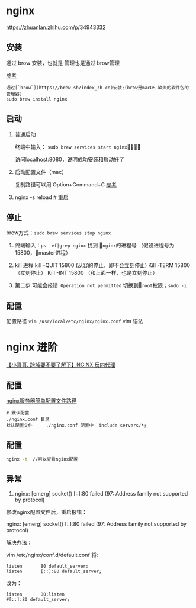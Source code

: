 # nginx

https://zhuanlan.zhihu.com/p/34943332



## 安装
通过 brow 安装，也就是 管理也是通过 brow管理

[参考](https://blog.csdn.net/yqh19880321/article/details/70478827)

    通过[`brow`](https://brew.sh/index_zh-cn)安装;(brow是macOS 缺失的软件包的管理器)
    sudo brew install nginx

## 启动

1. 普通启动

   终端中输入：
   `sudo brew services start nginx`

   访问localhost:8080，说明成功安装和启动好了

2. 启动配置文件（mac）

   复制路径可以用 Option+Command+C [参考](https://www.zhihu.com/question/22883229)

3. nginx -s reload  # 重启





## 停止

 brew方式：`sudo brew services stop nginx`

  1. 终端输入：`ps -ef|grep nginx` 找到 `nginx`的进程号 （假设进程号为 15800，master进程）
  2. kill 进程
    kill -QUIT  15800 (从容的停止，即不会立刻停止)
    Kill -TERM  15800 （立刻停止）
    Kill -INT  15800  （和上面一样，也是立刻停止）

  3. 第二步 可能会报错` Operation not permitted`
    切换到`root`权限；`sudo -i`



## 配置
配置路径 `vim /usr/local/etc/nginx/nginx.conf`
vim 语法



# nginx 进阶

[【小哥哥, 跨域要不要了解下】NGINX 反向代理](https://juejin.im/post/5c0e6d606fb9a049f66bf246)

## 配置

[nginx服务器简单配置文件路径](https://blog.csdn.net/haoaiqian/article/details/78961998)

```node
# 默认配置
./nginx.conf 目录
默认配置文件     ./nginx.conf 配置中  include servers/*;
```





## 配置

```sh
nginx -t  //可以查看nginx配置
```





## 异常

1. nginx: [emerg] socket() [::]:80 failed (97: Address family not supported by protocol)

修改nginx配置文件后，重启报错：

nginx: [emerg] socket() [::]:80 failed (97: Address family not supported by protocol)

解决办法：

vim /etc/nginx/conf.d/default.conf
将:

```
listen       80 default_server;
listen       [::]:80 default_server;
```

改为：

```
listen       80;listen     
#[::]:80 default_server;
```







